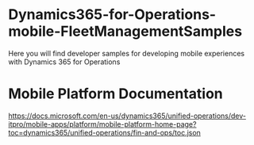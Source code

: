 # Dynamics365-for-Operations-mobile-FleetManagementSamples
Here you will find developer samples for developing mobile experiences with Dynamics 365 for Operations

# Mobile Platform Documentation
https://docs.microsoft.com/en-us/dynamics365/unified-operations/dev-itpro/mobile-apps/platform/mobile-platform-home-page?toc=dynamics365/unified-operations/fin-and-ops/toc.json

